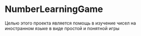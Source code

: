 # NumberLearningGame
Целью этого проекта является помощь в изучение чисел на иностранном языке в виде простой и понятной игры
